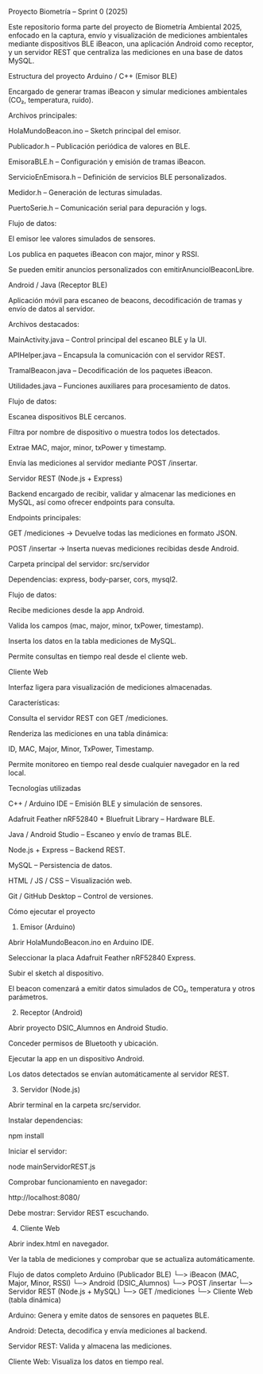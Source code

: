Proyecto Biometría – Sprint 0 (2025)

Este repositorio forma parte del proyecto de Biometría Ambiental 2025, enfocado en la captura, envío y visualización de mediciones ambientales mediante dispositivos BLE iBeacon, una aplicación Android como receptor, y un servidor REST que centraliza las mediciones en una base de datos MySQL.

Estructura del proyecto
Arduino / C++ (Emisor BLE)

Encargado de generar tramas iBeacon y simular mediciones ambientales (CO₂, temperatura, ruido).

Archivos principales:

HolaMundoBeacon.ino – Sketch principal del emisor.

Publicador.h – Publicación periódica de valores en BLE.

EmisoraBLE.h – Configuración y emisión de tramas iBeacon.

ServicioEnEmisora.h – Definición de servicios BLE personalizados.

Medidor.h – Generación de lecturas simuladas.

PuertoSerie.h – Comunicación serial para depuración y logs.

Flujo de datos:

El emisor lee valores simulados de sensores.

Los publica en paquetes iBeacon con major, minor y RSSI.

Se pueden emitir anuncios personalizados con emitirAnuncioIBeaconLibre.

Android / Java (Receptor BLE)

Aplicación móvil para escaneo de beacons, decodificación de tramas y envío de datos al servidor.

Archivos destacados:

MainActivity.java – Control principal del escaneo BLE y la UI.

APIHelper.java – Encapsula la comunicación con el servidor REST.

TramaIBeacon.java – Decodificación de los paquetes iBeacon.

Utilidades.java – Funciones auxiliares para procesamiento de datos.

Flujo de datos:

Escanea dispositivos BLE cercanos.

Filtra por nombre de dispositivo o muestra todos los detectados.

Extrae MAC, major, minor, txPower y timestamp.

Envía las mediciones al servidor mediante POST /insertar.

Servidor REST (Node.js + Express)

Backend encargado de recibir, validar y almacenar las mediciones en MySQL, así como ofrecer endpoints para consulta.

Endpoints principales:

GET /mediciones → Devuelve todas las mediciones en formato JSON.

POST /insertar → Inserta nuevas mediciones recibidas desde Android.

Carpeta principal del servidor: src/servidor

Dependencias: express, body-parser, cors, mysql2.

Flujo de datos:

Recibe mediciones desde la app Android.

Valida los campos (mac, major, minor, txPower, timestamp).

Inserta los datos en la tabla mediciones de MySQL.

Permite consultas en tiempo real desde el cliente web.

Cliente Web

Interfaz ligera para visualización de mediciones almacenadas.

Características:

Consulta el servidor REST con GET /mediciones.

Renderiza las mediciones en una tabla dinámica:

ID, MAC, Major, Minor, TxPower, Timestamp.

Permite monitoreo en tiempo real desde cualquier navegador en la red local.

Tecnologías utilizadas

C++ / Arduino IDE – Emisión BLE y simulación de sensores.

Adafruit Feather nRF52840 + Bluefruit Library – Hardware BLE.

Java / Android Studio – Escaneo y envío de tramas BLE.

Node.js + Express – Backend REST.

MySQL – Persistencia de datos.

HTML / JS / CSS – Visualización web.

Git / GitHub Desktop – Control de versiones.

Cómo ejecutar el proyecto
1. Emisor (Arduino)

Abrir HolaMundoBeacon.ino en Arduino IDE.

Seleccionar la placa Adafruit Feather nRF52840 Express.

Subir el sketch al dispositivo.

El beacon comenzará a emitir datos simulados de CO₂, temperatura y otros parámetros.

2. Receptor (Android)

Abrir proyecto DSIC_Alumnos en Android Studio.

Conceder permisos de Bluetooth y ubicación.

Ejecutar la app en un dispositivo Android.

Los datos detectados se envían automáticamente al servidor REST.

3. Servidor (Node.js)

Abrir terminal en la carpeta src/servidor.

Instalar dependencias:

npm install


Iniciar el servidor:

node mainServidorREST.js


Comprobar funcionamiento en navegador:

http://localhost:8080/


Debe mostrar: Servidor REST escuchando.

4. Cliente Web

Abrir index.html en navegador.

Ver la tabla de mediciones y comprobar que se actualiza automáticamente.

Flujo de datos completo
Arduino (Publicador BLE)
  └─> iBeacon (MAC, Major, Minor, RSSI)
       └─> Android (DSIC_Alumnos)
            └─> POST /insertar
                 └─> Servidor REST (Node.js + MySQL)
                      └─> GET /mediciones
                           └─> Cliente Web (tabla dinámica)


Arduino: Genera y emite datos de sensores en paquetes BLE.

Android: Detecta, decodifica y envía mediciones al backend.

Servidor REST: Valida y almacena las mediciones.

Cliente Web: Visualiza los datos en tiempo real.